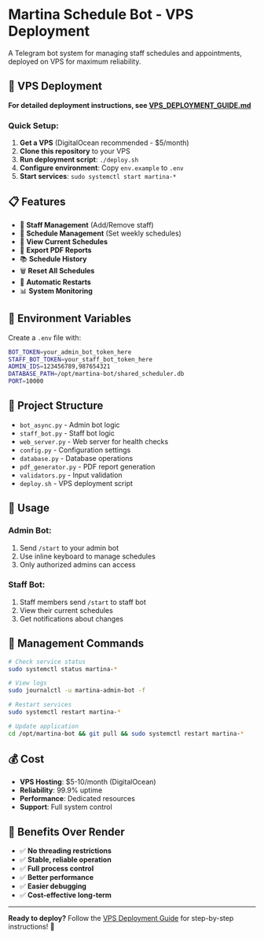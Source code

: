# Martina Schedule Bot - VPS Deployment

A Telegram bot system for managing staff schedules and appointments, deployed on VPS for maximum reliability.

## 🚀 VPS Deployment

**For detailed deployment instructions, see [VPS_DEPLOYMENT_GUIDE.md](VPS_DEPLOYMENT_GUIDE.md)**

### Quick Setup:
1. **Get a VPS** (DigitalOcean recommended - $5/month)
2. **Clone this repository** to your VPS
3. **Run deployment script**: `./deploy.sh`
4. **Configure environment**: Copy `env.example` to `.env`
5. **Start services**: `sudo systemctl start martina-*`

## 📋 Features

- 👥 **Staff Management** (Add/Remove staff)
- 📅 **Schedule Management** (Set weekly schedules)
- 👀 **View Current Schedules**
- 📄 **Export PDF Reports**
- 📚 **Schedule History**
- 🗑️ **Reset All Schedules**
- 🔄 **Automatic Restarts**
- 📊 **System Monitoring**

## 🔧 Environment Variables

Create a `.env` file with:
```bash
BOT_TOKEN=your_admin_bot_token_here
STAFF_BOT_TOKEN=your_staff_bot_token_here
ADMIN_IDS=123456789,987654321
DATABASE_PATH=/opt/martina-bot/shared_scheduler.db
PORT=10000
```

## 📁 Project Structure

- `bot_async.py` - Admin bot logic
- `staff_bot.py` - Staff bot logic
- `web_server.py` - Web server for health checks
- `config.py` - Configuration settings
- `database.py` - Database operations
- `pdf_generator.py` - PDF report generation
- `validators.py` - Input validation
- `deploy.sh` - VPS deployment script

## 🎯 Usage

### Admin Bot:
1. Send `/start` to your admin bot
2. Use inline keyboard to manage schedules
3. Only authorized admins can access

### Staff Bot:
1. Staff members send `/start` to staff bot
2. View their current schedules
3. Get notifications about changes

## 🔧 Management Commands

```bash
# Check service status
sudo systemctl status martina-*

# View logs
sudo journalctl -u martina-admin-bot -f

# Restart services
sudo systemctl restart martina-*

# Update application
cd /opt/martina-bot && git pull && sudo systemctl restart martina-*
```

## 💰 Cost

- **VPS Hosting**: $5-10/month (DigitalOcean)
- **Reliability**: 99.9% uptime
- **Performance**: Dedicated resources
- **Support**: Full system control

## 🎉 Benefits Over Render

- ✅ **No threading restrictions**
- ✅ **Stable, reliable operation**
- ✅ **Full process control**
- ✅ **Better performance**
- ✅ **Easier debugging**
- ✅ **Cost-effective long-term**

---

**Ready to deploy?** Follow the [VPS Deployment Guide](VPS_DEPLOYMENT_GUIDE.md) for step-by-step instructions! 🚀 